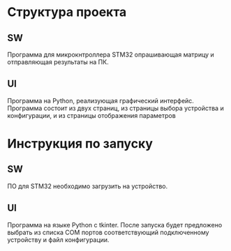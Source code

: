 # Структура проекта

## SW

Программа для микрокнтроллера STM32 опрашивающая матрицу и отправляющая результаты на ПК.

## UI

Программа на Python, реализующая графический интерфейс. Программа состоит из двух страниц, из страницы выбора устройства и конфигурации, и из страницы отображения параметров

# Инструкция по запуску

## SW

ПО для STM32 необходимо загрузить на устройство.

## UI

Программа на языке Python с tkinter. После запуска будет предложено выбрать из списка COM портов соответствующий подключенному устройству и файл конфигурации.
